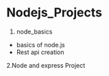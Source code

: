 # Nodejs_Projects
1. node_basics 
- basics of node.js
- Rest api creation

2.Node and express Project

